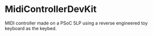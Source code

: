 # MidiControllerDevKit

MIDI controller made on a PSoC 5LP using a reverse engineered toy keyboard as the keybed.

